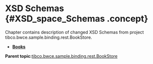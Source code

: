 # XSD Schemas {#XSD_space_Schemas .concept}

Chapter contains description of changed XSD Schemas from project tibco.bwce.sample.binding.rest.BookStore.

-   **[Books](../../../changed/tibco.bwce.sample.binding.rest.BookStore/XSD_space_Schemas/ditaTopic0.md)**  


**Parent topic:**[tibco.bwce.sample.binding.rest.BookStore](../../../changed/tibco.bwce.sample.binding.rest.BookStore/files.md)

